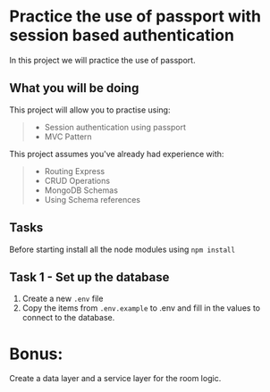 # Practice the use of passport with session based authentication

In this project we will practice the use of passport. 

## What you will be doing

This project will allow you to practise using:

> - Session authentication using passport
> - MVC Pattern

This project assumes you've already had experience with:

> - Routing Express
> - CRUD Operations
> - MongoDB Schemas
> - Using Schema references

## Tasks

Before starting install all the node modules using `npm install`


## Task 1 - Set up the database 
1. Create a new `.env` file 
2. Copy the items from `.env.example` to .env and fill in the values to connect to the database. 




# Bonus: 
Create a data layer and a service layer for the room logic. 



